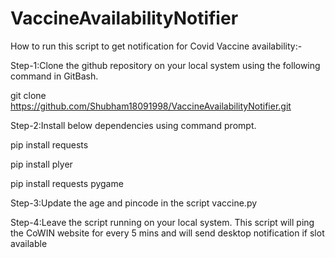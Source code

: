 # VaccineAvailabilityNotifier

How to run this script to get notification for Covid Vaccine availability:-

Step-1:Clone the github repository on your local system using the following command in GitBash.

git clone https://github.com/Shubham18091998/VaccineAvailabilityNotifier.git

Step-2:Install below dependencies using command prompt.

pip install requests

pip install plyer

pip install requests pygame


Step-3:Update the age and pincode in the script vaccine.py

Step-4:Leave the script running on your local system. This script will ping the CoWIN website for every 5 mins and will send desktop notification if slot available
